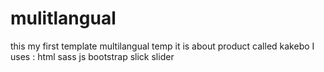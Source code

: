 # mulitlangual
this my first template multilangual temp
it is about product called kakebo
I uses :
html
sass
js
bootstrap
slick slider
